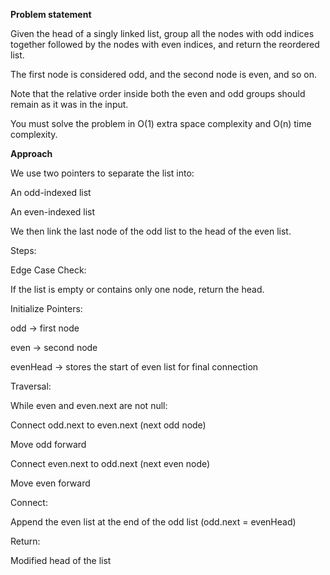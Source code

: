 **Problem statement**

Given the head of a singly linked list, group all the nodes with odd indices together followed by the nodes with even indices, and return the reordered list.

The first node is considered odd, and the second node is even, and so on.

Note that the relative order inside both the even and odd groups should remain as it was in the input.

You must solve the problem in O(1) extra space complexity and O(n) time complexity.

**Approach**

We use two pointers to separate the list into:

An odd-indexed list

An even-indexed list

We then link the last node of the odd list to the head of the even list.

Steps:

Edge Case Check:

If the list is empty or contains only one node, return the head.

Initialize Pointers:

odd → first node

even → second node

evenHead → stores the start of even list for final connection

Traversal:

While even and even.next are not null:

Connect odd.next to even.next (next odd node)

Move odd forward

Connect even.next to odd.next (next even node)

Move even forward

Connect:

Append the even list at the end of the odd list (odd.next = evenHead)

Return:

Modified head of the list
